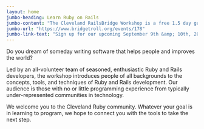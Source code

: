 ```yaml
---
layout: home
jumbo-heading: Learn Ruby on Rails
jumbo-content: "The Cleveland RailsBridge Workshop is a free 1.5 day guided introduction to programming in Ruby and Ruby on Rails."
jumbo-url: "https://www.bridgetroll.org/events/178"
jumbo-link-text: "Sign up for our upcoming September 9th &amp; 10th, 2016 workshop"
---
```


Do you dream of someday writing software that helps people and improves the world?

Led by an all-volunteer team of seasoned, enthusiastic Ruby and Rails developers, the workshop introduces people of all backgrounds to the concepts, tools, and techniques of Ruby and Rails development. Our audience is those with no or little programming experience from typically under-represented communities in technology.

We welcome you to the Cleveland Ruby community. Whatever your goal is in learning to program, we hope to connect you with the tools to take the next step.

